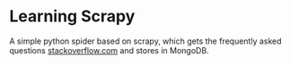 # Learning Scrapy

A simple python spider based on scrapy, which gets the frequently asked questions [stackoverflow.com](http://stackoverflow.com) and stores in MongoDB.
